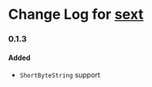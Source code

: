 # Change Log for [sext](https://github.com/dzhus/sext)

### 0.1.3

#### Added

- `ShortByteString` support
